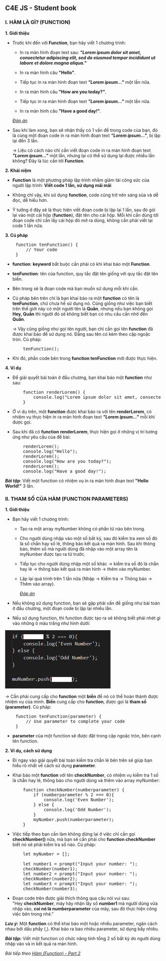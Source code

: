 ## C4E JS - Student book

### I. HÀM LÀ GÌ? (FUNCTION)
**1. Giới thiệu**
-   Trước khi đến với **Function**, bạn hãy viết 1 chương trình:
    -   In ra màn hình đoạn text sau: ***"Lorem ipsum dolor sit amet, consectetur adipiscing elit, sed do eiusmod tempor incididunt ut labore et dolore magna aliqua."***

    -   In ra màn hình câu **"Hello"**.

    -   Tiếp tục in ra màn hình đoạn text ***"Lorem ipsum..."*** một lần nữa.

    -   In ra màn hình câu **"How are you today?"**.

    -   Tiếp tục in ra màn hình đoạn text ***"Lorem ipsum..."*** một lần nữa.

    -   In ra màn hình câu **"Have a good day!"**.

    *[Đáp án](result-2.md)*

-   Sau khi làm xong, bạn sẽ nhận thấy có 1 vấn đề trong code của bạn, đó là cùng một đoạn code in ra màn hình đoạn text ***"Lorem ipsum..."***, bị lặp lại đến 3 lần.


    &rarr; Liệu có cách nào chỉ cần viết đoạn code in ra màn hình đoạn text ***"Lorem ipsum..."*** một lần, nhưng lại có thể sử dụng lại được nhiều lần không? Đây là lúc cần tới **Function**.

**2. Khái niệm**

-   **Function** là một phương pháp lập trình nhằm giảm tải công sức của người lập trình: **Viết code 1 lần, sử dụng mãi mãi**

-   Không chỉ vậy, khi sử dụng **function**, code cũng trở nên sáng sủa và dễ đọc, dễ hiểu hơn.

-   Ý tưởng ở đây sẽ là thực hiện viết đoạn code bị lặp lại 1 lần, sau đó gói lại vào một cái hộp (**function**), đặt tên cho cái hộp. Mỗi khi cần dùng tới đoạn code chỉ cần lấy cái hộp đó mở ra dùng, không cần phải viết lại code 1 lần nữa.


**3. Cú pháp**

<pre>
    function tenFunction() {
        // Your code
    }
</pre>

-   **function**: **keyword** bắt buộc cần phải có khi khai báo một **Function**.

-   **tenFunction**: tên của function, quy tắc đặt tên giống với quy tắc đặt tên biến.

-   Bên trong sẽ là đoạn code mà bạn muốn sử dụng mỗi khi cần.

-   Cú pháp bên trên chỉ là bạn khai báo ra một **function** có tên là **tenFunction**, chứ chưa hề sử dụng nó. Cũng giống như việc bạn biết trên thế giới này có một người tên là **Quân**, nhưng nếu bạn không gọi **Hey, Quân** thì người đó sẽ không biết bạn có nhu cầu cần nhờ đến **Quân**.

    &rarr; Vậy cũng giống như gọi tên người, bạn chỉ cần gọi tên **function** đã được khai báo để sử dụng nó. Đằng sau tên có kèm theo cặp ngoặc tròn. Cú pháp:

    <pre>
        tenFunction();
    </pre>
-   Khi đó, phần code bên trong **function tenFunction** mới được thực hiện.

**4. Ví dụ**

-   Để giải quyết bài toán ở đầu chương, bạn khai báo một **function** như sau:
    <pre>
        function renderLorem() {
            console.log("Lorem ipsum dolor sit amet, consectetur adipiscing elit, sed do eiusmod tempor incididunt ut labore et dolore magna aliqua.");
        }
    </pre>

-   Ở ví dụ trên, một **function** được khai báo ra với tên **renderLorem**, có nhiệm vụ thực hiện in ra màn hình đoạn text ***"Lorem ipsum..."*** mỗi khi được gọi.

-   Sau khi đã có **function renderLorem**, thực hiện gọi ở những vị trí tương ứng như yêu cầu của đề bài:

    <pre>
        renderLorem();
        console.log("Hello");
        renderLorem();
        console.log("How are you today?");
        renderLorem();
        console.log("Have a good day!");
    </pre>

***Bài tập***: Viết một function có nhiệm vụ in ra màn hình đoạn text **"Hello World!"** 3 lần.

### II. THAM SỐ CỦA HÀM (FUNCTION PARAMETERS)

**1. Giới thiệu**
-   Bạn hãy viết 1 chương trình:

    -   Tạo ra một array myNumber không có phần tử nào bên trong.

    -   Cho người dùng nhập vào một số bất kỳ, sau đó kiểm tra xem số đó là số chẵn hay số lẻ, thông báo kết quả ra màn hình. Sau khi thông báo, thêm số mà người dùng đã nhập vào một array tên là myNumber được tạo ra từ trước. 

    -   Tiếp tục cho người dùng nhập một số khác &rarr; kiểm tra số đó là chẵn hay lẻ &rarr; thông báo kết quả ra màn hình &rarr; thêm vào myNumber.


    -   Lặp lại quá trình trên 1 lần nữa (Nhập &rarr; Kiểm tra &rarr; Thông báo &rarr; Thêm vào array).

        *[Đáp án](result-1.md)*

-   Nếu không sử dụng function, bạn sẽ gặp phải vấn đề giống như bài toán ở đầu chương, một đoạn code bị lặp lại nhiều lần.

-   Nếu sử dụng function, thì function được tạo ra sẽ không biết phải nhét gì vào những ô màu trắng như hình dưới:

![Function-Img](../images/function/function_img_1.png) 

&rarr; Cần phải cung cấp cho **function** một **biến** để nó có thể hoàn thành được nhiệm vụ của mình. **Biến** cung cấp cho **function**, được gọi là **tham số (parameter)**. Cú pháp:  

<pre>
    function tenFunction(parameter) {
        // Use parameter to complete your code
    }
</pre>

-   **parameter** của một function sẽ được đặt trong cặp ngoặc tròn, bên cạnh tên function.

**2. Ví dụ, cách sử dụng**

-   Đi ngay vào giải quyết bài toán kiểm tra chẵn lẻ bên trên sẽ giúp bạn hiểu rõ nhất về cách sử dụng **parameter**.

-   Khai báo một **function** với tên **checkNumber**, có nhiệm vụ kiểm tra 1 số là chẵn hay lẻ, thông báo cho người dùng và thêm vào array myNumber:
    <pre>
        function checkNumber(numberparameter) {
            if (numberparameter % 2 === 0){
                console.log('Even Number');
            } else {
                console.log('Odd Number');
            }
            myNumber.push(numberparameter);
        }
    </pre>

-   Việc tiếp theo bạn cần làm không dừng lại ở việc chỉ cần gọi **checkNumber()** nữa, mà bạn sẽ cần phải cho **function checkNumber** biết nó sẽ phải kiểm tra số nào. Cú pháp:
    <pre>
        let myNumber = [];

        let number1 = prompt("Input your number: ");
        checkNumber(number1);
        let number2 = prompt("Input your number: ");
        checkNumber(number2);
        let number3 = prompt("Input your number: ");
        checkNumber(number3);
    </pre>

-   Đoạn code trên được giải thích thông qua câu nói vui sau:  
    "Hey **checkNumber**, mày hãy nhận lấy số **number1** mà người dùng vừa nhập vào, **coi nó là numberparameter** của mày, sau đó thực hiện công việc bên trong nhé."

***Lưu ý:*** Một **function** có thể khai báo một hoặc nhiều parameter, ngăn cách nhau bởi dấu phẩy (,). Khai báo ra bao nhiêu parameter, sử dụng bấy nhiêu.

***Bài tập:*** Viết một function có chức năng tính tổng 2 số bất kỳ do người dùng nhập vào và in kết quả ra màn hình.

*Bài tiếp theo [Hàm (Function) - Part 2](../function/function-part2.md)*


